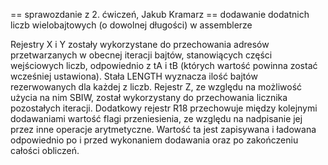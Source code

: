 == sprawozdanie z 2. ćwiczeń, Jakub Kramarz ==
dodawanie dodatnich liczb wielobajtowych (o dowolnej długości) w assemblerze

Rejestry X i Y zostały wykorzystane do przechowania adresów przetwarzanych
w obecnej iteracji bajtów, stanowiących części wejściowych liczb, odpowiednio
z tA i tB (których wartość powinna zostać wcześniej ustawiona).
Stała LENGTH wyznacza ilość bajtów rezerwowanych dla każdej z liczb.
Rejestr Z, ze względu na możliwość użycia na nim SBIW, został wykorzystany
do przechowania licznika pozostałych iteracji.
Dodatkowy rejestr R18 przechowuje między kolejnymi dodawaniami wartość flagi
przeniesienia, ze względu na nadpisanie jej przez inne operacje arytmetyczne.
Wartość ta jest zapisywana i ładowana odpowiednio po i przed wykonaniem
dodawania oraz po zakończeniu całości obliczeń.
